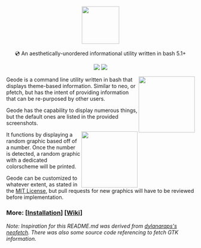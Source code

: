 <h3 align="center"><img src="https://cdn.discordapp.com/attachments/394962023634698261/849053244403613747/geode.png" height="100px"></h3>
<p align="center">💿 An aesthetically-unordered informational utility written in bash 5.1+</p>

<p align="center">
  <a href="https://github.com/rampus-bit/geode/blob/main/LICENSE.md"><img src="https://img.shields.io/badge/License-MIT-blueviolet"></a>
  <a href="https://github.com/rampus-bit/geode/issues"><img src="https://img.shields.io/badge/Release-v1.1.0-blueviolet"></a>
</p>

<img src="https://cdn.discordapp.com/attachments/394962023634698261/849079139662430239/ruby.png" align="right" height="150px">

Geode is a command line utility written in bash that displays theme-based information. Similar to neo, or pfetch, but
has the intent of providing information that can be re-purposed by other users.

Geode has the capability to display numerous things, but the default ones are listed in the provided screenshots.

<img src="https://cdn.discordapp.com/attachments/394962023634698261/849080521308766248/topaz.png" align="right" height="150px">

It functions by displaying a random graphic based off of a number. Once the number is detected, a random graphic with a dedicated colorscheme will be printed.

Geode can be customized to whatever extent, as stated in the [MIT License](https://github.com/rampus-bit/geode/blob/main/LICENSE.md), but pull requests for new graphics will have to be reviewed before implementation.

### More: \[[Installation](https://github.com/rampus-bit/geode/wiki/Installation)\] \[[Wiki](https://github.com/rampus-bit/geode/wiki)\]
*Note: Inspiration for this README.md was derived from [dylanaraps's neofetch](https://github.com/dylanaraps/neofetch). There was also some source code referencing to fetch GTK information.*
